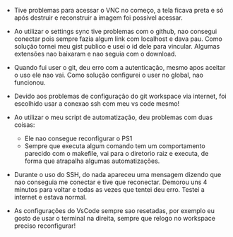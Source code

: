 - Tive problemas para acessar o VNC no começo, a tela ficava preta e só após destruir e reconstruir a imagem foi possivel acessar.

- Ao utilizar o settings sync tive problemas com o github, nao consegui conectar pois sempre fazia algum link com localhost e dava pau. Como solução tornei meu gist publico e usei o id dele para vincular. Algumas extensões nao baixaram e nao seguia com o download.

- Quando fui user o git, deu erro com a autenticação, mesmo apos aceitar o uso ele nao vai. Como solução configurei o user no global, nao funcionou.

-  Devido aos problemas de configuração do git workspace via internet, foi escolhido usar a conexao ssh com meu vs code mesmo!

- Ao utilizar o meu script de automatização, deu problemas com duas coisas:
	- Ele nao consegue reconfigurar o PS1
	- Sempre que executa algum comando tem um comportamento parecido com o makefile, vai para o diretorio raiz e executa, de forma que atrapalha algumas automatizações.

- Durante o uso do SSH, do nada apareceu uma mensagem dizendo que nao conseguia me conectar e tive que reconectar. Demorou uns 4 minutos para voltar e todas as vezes que tentei deu erro. Testei a internet e estava normal. 

- As configurações do VsCode sempre sao resetadas, por exemplo eu gosto de usar o terminal na direita, sempre que relogo no workspace preciso reconfigurar!
